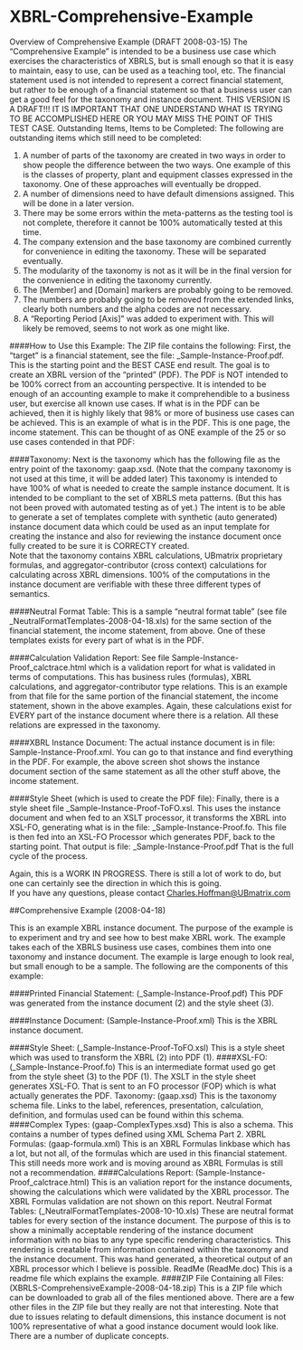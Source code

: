 # XBRL-Comprehensive-Example
Overview of Comprehensive Example (DRAFT 2008-03-15)
The “Comprehensive Example” is intended to be a business use case which exercises the characteristics of XBRLS, but is small enough so that it is easy to maintain, easy to use, can be used as a teaching tool, etc.  The financial statement used is not intended to represent a correct financial statement, but rather to be enough of a financial statement so that a business user can get a good feel for the taxonomy and instance document.
THIS VERSION IS A DRAFT!!!  IT IS IMPORTANT THAT ONE UNDERSTAND WHAT IS TRYING TO BE ACCOMPLISHED HERE OR YOU MAY MISS THE POINT OF THIS TEST CASE.
Outstanding Items, Items to be Completed:
The following are outstanding items which still need to be completed:
1.	A number of parts of the taxonomy are created in two ways in order to show people the difference between the two ways.  One example of this is the classes of property, plant and equipment classes expressed in the taxonomy.  One of these approaches will eventually be dropped.
2.	A number of dimensions need to have default dimensions assigned.  This will be done in a later version.
3.	There may be some errors within the meta-patterns as the testing tool is not complete, therefore it cannot be 100% automatically tested at this time.
4.	The company extension and the base taxonomy are combined currently for convenience in editing the taxonomy.  These will be separated eventually.
5.	The modularity of the taxonomy is not as it will be in the final version for the convenience in editing the taxonomy currently.
6.	The [Member] and [Domain] markers are probably going to be removed.
7.	The numbers are probably going to be removed from the extended links, clearly both numbers and the alpha codes are not necessary.
8.	A “Reporting Period [Axis]” was added to experiment with.  This will likely be removed, seems to not work as one might like.


####How to Use this Example:
The ZIP file contains the following:  First, the “target” is a financial statement, see the file:  _Sample-Instance-Proof.pdf.  This is the starting point and the BEST CASE end result.  The goal is to create an XBRL version of the “printed” (PDF).  The PDF is NOT intended to be 100% correct from an accounting perspective.  It is intended to be enough of an accounting example to make it comprehendible to a business user, but exercise all known use cases.  If what is in the PDF can be achieved, then it is highly likely that 98% or more of business use cases can be achieved.
This is an example of what is in the PDF.  This is one page, the income statement.  This can be thought of as ONE example of the 25 or so use cases contended in that PDF:

####Taxonomy:
Next is the taxonomy which has the following file as the entry point of the taxonomy:  gaap.xsd.  (Note that the company taxonomy is not used at this time, it will be added later)
This taxonomy is intended to have 100% of what is needed to create the sample instance document.  It is intended to be compliant to the set of XBRLS meta patterns.  (But this has not been proved with automated testing as of yet.)  The intent is to be able to generate a set of templates complete with synthetic (auto generated) instance document data which could be used as an input template for creating the instance and also for reviewing the instance document once fully created to be sure it is CORRECTY created.  
Note that the taxonomy contains XBRL calculations, UBmatrix proprietary formulas, and aggregator-contributor (cross context) calculations for calculating across XBRL dimensions.  100% of the computations in the instance document are verifiable with these three different types of semantics.

####Neutral Format Table:
This is a sample “neutral format table” (see file _NeutralFormatTemplates-2008-04-18.xls) for the same section of the financial statement, the income statement, from above.  One of these templates exists for every part of what is in the PDF.



####Calculation Validation Report:
See file Sample-Instance-Proof_calctrace.html which is a validation report for what is validated in terms of computations.   This has business rules (formulas), XBRL calculations, and aggregator-contributor type relations.  This is an example from that file for the same portion of the financial statement, the income statement, shown in the above examples.  Again, these calculations exist for EVERY part of the instance document where there is a relation.  All these relations are expressed in the taxonomy.


####XBRL Instance Document:
The actual instance document is in file:  Sample-Instance-Proof.xml.  You can go to that instance and find everything in the PDF.  For example, the above screen shot shows the instance document section of  the same statement as all the other stuff above, the income statement.


####Style Sheet (which is used to create the PDF file):
Finally, there is a style sheet file _Sample-Instance-Proof-ToFO.xsl.  This uses the instance document and when fed to an XSLT processor, it transforms the XBRL into XSL-FO, generating what is in the file:  _Sample-Instance-Proof.fo.  This file is then fed into an XSL-FO Processor which generates PDF, back to the starting point.  That output is file:  _Sample-Instance-Proof.pdf
That is the full cycle of the process.

Again, this is a WORK IN PROGRESS.  There is still a lot of work to do, but one can certainly see the direction in which this is going.  
If you have any questions, please contact Charles.Hoffman@UBmatrix.com

##Comprehensive Example (2008-04-18)

This is an example XBRL instance document.  The purpose of the example is to experiment and try and see how to best make XBRL work.  The example takes each of the XBRLS business use cases, combines them into one taxonomy and instance document.  The example is large enough to look real, but small enough to be a sample.  The following are the components of this example:

####Printed Financial Statement:  (_Sample-Instance-Proof.pdf) This PDF was generated from the instance document (2) and the style sheet (3).

####Instance Document: (Sample-Instance-Proof.xml) This is the XBRL instance document.

####Style Sheet: (_Sample-Instance-Proof-ToFO.xsl)  This is a style sheet which was used to transform the XBRL (2) into PDF (1).
####XSL-FO: (_Sample-Instance-Proof.fo) This is an intermediate format used go get from the style sheet (3) to the PDF (1).  The XSLT in the style sheet generates XSL-FO.  That is sent to an FO processor (FOP) which is what actually generates the PDF.
Taxonomy: (gaap.xsd) This is the taxonomy schema file. Links to the label, references, presentation, calculation, definition, and formulas used can be found within this schema.
####Complex Types: (gaap-ComplexTypes.xsd) This is also a schema.  This contains a number of types defined using XML Schema Part 2.
XBRL Formulas: (gaap-formula.xml) This is an XBRL Formulas linkbase which has a lot, but not all, of the formulas which are used in this financial statement.  This still needs more work and is moving around as XBRL Formulas is still not a recommendation.
####Calculations Report: (Sample-Instance-Proof_calctrace.html) This is an valiation report for the instance documents, showing the calculations which were validated by the XBRL processor.  The XBRL Formulas validation are not shown on this report.
Neutral Format Tables: (_NeutralFormatTemplates-2008-10-10.xls) These are neutral format tables for every section of the instance document. The purpose of this is to show a minimally acceptable rendering of the instance document information with no bias to any type specific rendering characteristics.  This rendering is creatable from information contained within the taxonomy and the instance document. This was hand generated, a theoretical output of an XBRL processor which I believe is possible.
ReadMe (ReadMe.doc) This is a readme file which explains the example.
####ZIP File Containing all Files: (XBRLS-ComprehensiveExample-2008-04-18.zip) This is a ZIP file which can be downloaded to grab all of the files mentioned above.
There are a few other files in the ZIP file but they really are not that interesting.  Note that due to issues relating to default dimensions, this instance document is not 100% representative of what a good instance document would look like.  There are a number of duplicate concepts.